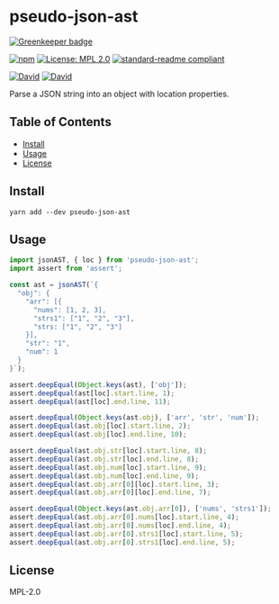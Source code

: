 # pseudo-json-ast

[![Greenkeeper badge](https://badges.greenkeeper.io/yldio/pseudo-json-ast.svg)](https://greenkeeper.io/)

[![npm](https://img.shields.io/npm/v/pseudo-json-ast.svg?style=flat-square)](https://www.npmjs.com/package/pseudo-json-ast)
[![License: MPL 2.0](https://img.shields.io/badge/License-MPL%202.0-brightgreen.svg?style=flat-square)](https://opensource.org/licenses/MPL-2.0)
[![standard-readme compliant](https://img.shields.io/badge/standard--readme-OK-green.svg?style=flat-square)](https://github.com/RichardLitt/standard-readme)

[![David](https://img.shields.io/david/yldio/pseudo-json-ast.svg?style=flat-square)](https://david-dm.org/yldio/pseudo-json-ast)
[![David](https://img.shields.io/david/dev/yldio/pseudo-json-ast.svg?style=flat-square)](https://david-dm.org/yldio/pseudo-json-ast?type=dev)

Parse a JSON string into an object with location properties.

## Table of Contents

- [Install](#install)
- [Usage](#usage)
- [License](#license)

## Install

```
yarn add --dev pseudo-json-ast
```

## Usage

```js
import jsonAST, { loc } from 'pseudo-json-ast';
import assert from 'assert';

const ast = jsonAST(`{
  "obj": {
    "arr": [{
      "nums": [1, 2, 3],
      "strs1": ["1", "2", "3"],
      "strs: ["1", "2", "3"]
    }],
    "str": "1",
    "num": 1
  }
}`);

assert.deepEqual(Object.keys(ast), ['obj']);
assert.deepEqual(ast[loc].start.line, 1);
assert.deepEqual(ast[loc].end.line, 11);

assert.deepEqual(Object.keys(ast.obj), ['arr', 'str', 'num']);
assert.deepEqual(ast.obj[loc].start.line, 2);
assert.deepEqual(ast.obj[loc].end.line, 10);

assert.deepEqual(ast.obj.str[loc].start.line, 8);
assert.deepEqual(ast.obj.str[loc].end.line, 8);
assert.deepEqual(ast.obj.num[loc].start.line, 9);
assert.deepEqual(ast.obj.num[loc].end.line, 9);
assert.deepEqual(ast.obj.arr[0][loc].start.line, 3);
assert.deepEqual(ast.obj.arr[0][loc].end.line, 7);

assert.deepEqual(Object.keys(ast.obj.arr[0]), ['nums', 'strs1']);
assert.deepEqual(ast.obj.arr[0].nums[loc].start.line, 4);
assert.deepEqual(ast.obj.arr[0].nums[loc].end.line, 4);
assert.deepEqual(ast.obj.arr[0].strs1[loc].start.line, 5);
assert.deepEqual(ast.obj.arr[0].strs1[loc].end.line, 5);
```

## License

MPL-2.0
